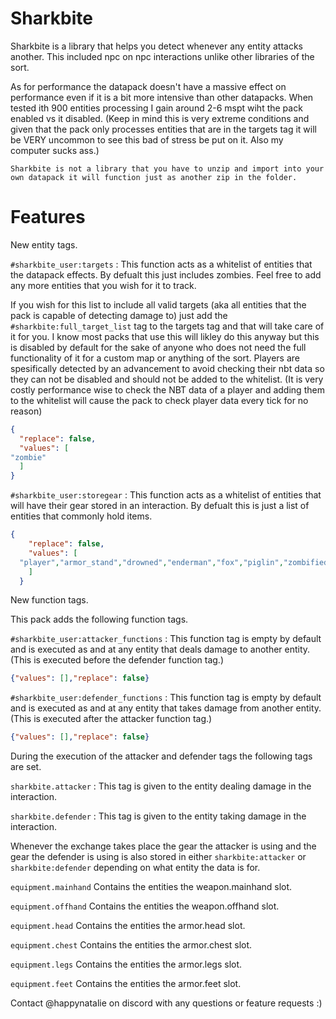 # Sharkbite
Sharkbite is a library that helps you detect whenever any entity attacks another. This included npc on npc interactions unlike other libraries of the sort.

As for performance the datapack doesn't have a massive effect on performance even if it is a bit more intensive than other datapacks. When tested ith 900 entities processing I gain around 2-6 mspt wiht the pack enabled vs it disabled. (Keep in mind this is very extreme conditions and given that the pack only processes entities that are in the targets tag it will be VERY uncommon to see this bad of stress be put on it. Also my computer sucks ass.) 

`Sharkbite is not a library that you have to unzip and import into your own datapack it will function just as another zip in the folder.`
# Features

New entity tags.

`#sharkbite_user:targets` : This function acts as a whitelist of entities that the datapack effects. By defualt this just includes zombies. Feel free to add any more entities that you wish for it to track.

If you wish for this list to include all valid targets (aka all entities that the pack is capable of detecting damage to) just add the `#sharkbite:full_target_list` tag to the targets tag and that will take care of it for you. I know most packs that use this will likley do this anyway but this is disabled by default for the sake of anyone who does not need the full functionality of it for a custom map or anything of the sort. Players are spesifically detected by an advancement to avoid checking their nbt data so they can not be disabled and should not be added to the whitelist. (It is very costly performance wise to check the NBT data of a player and adding them to the whitelist will cause the pack to check player data every tick for no reason)
````json
{
  "replace": false,
  "values": [
"zombie"
  ]
}
````

`#sharkbite_user:storegear` : This function acts as a whitelist of entities that will have their gear stored in an interaction. By defualt this is just a list of entities that commonly hold items.
````json
{
    "replace": false,
    "values": [
  "player","armor_stand","drowned","enderman","fox","piglin","zombified_piglin","hoglin","husk","piglin_brute","pillager","skeleton","vex","vindicator","wither_skeleton","zombie","zombie_villager","giant"
    ]
  }
````

New function tags.

This pack adds the following function tags.

`#sharkbite_user:attacker_functions` : This function tag is empty by default and is executed as and at any entity that deals damage to another entity. (This is executed before the defender function tag.)
````json
{"values": [],"replace": false}
````
`#sharkbite_user:defender_functions` : This function tag is empty by default and is executed as and at any entity that takes damage from another entity. (This is executed after the attacker function tag.)
````json
{"values": [],"replace": false}
````
During the execution of the attacker and defender tags the following tags are set.

`sharkbite.attacker` : This tag is given to the entity dealing damage in the interaction.

`sharkbite.defender` : This tag is given to the entity taking damage in the interaction.

Whenever the exchange takes place the gear the attacker is using and the gear the defender is using is also stored in either `sharkbite:attacker` or `sharkbite:defender` depending on what entity the data is for.

`equipment.mainhand` Contains the entities the weapon.mainhand slot.


`equipment.offhand` Contains the entities the weapon.offhand slot.

`equipment.head` Contains the entities the armor.head slot.

`equipment.chest` Contains the entities the armor.chest slot.

`equipment.legs` Contains the entities the armor.legs slot.

`equipment.feet` Contains the entities the armor.feet slot.

Contact @happynatalie on discord with any questions or feature requests :)
